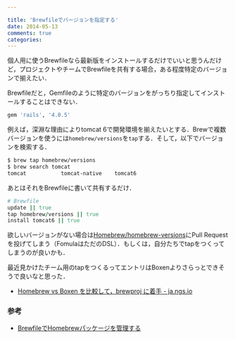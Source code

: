 ```yaml
---

title: 'Brewfileでバージョンを指定する'
date: 2014-05-13
comments: true
categories: 
---
```


個人用に使うBrewfileなら最新版をインストールするだけでいいと思うんだけど，プロジェクトやチームでBrewfileを共有する場合，ある程度特定のバージョンで揃えたい．

Brewfileだと，Gemfileのように特定のバージョンをがっちり指定してインストールすることはできない．

```ruby
gem 'rails', '4.0.5'
```

例えば，深淵な理由によりtomcat 6で開発環境を揃えたいとする．Brewで複数バージョンを使うには`homebrew/versions`を`tap`する．そして，以下でバージョンを検索する．

```bash
$ brew tap homebrew/versions
$ brew search tomcat
tomcat           tomcat-native    tomcat6
```

あとはそれをBrewfileに書いて共有するだけ．

```ruby
# Brewfile
update || true
tap homebrew/versions || true
install tomcat6 || true
```

欲しいバージョンがない場合は[Homebrew/homebrew-versions](https://github.com/Homebrew/homebrew-versions)にPull Requestを投げてしまう（FomulaはただのDSL）．もしくは，自分たちでtapをつくってしまうのが良いかも．

最近見かけたチーム用のtapをつくるってエントリはBoxenよりさらっとできそうで良いなと思った．

- [Homebrew vs Boxen を比較して，brewproj に着手 - ja.ngs.io](http://ja.ngs.io/2014/05/08/homebrew-boxen/)

### 参考

- [BrewfileでHomebrewパッケージを管理する](http://deeeet.com/writing/2013/12/23/brewfile/)
